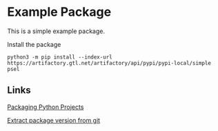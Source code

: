 # Example Package

This is a simple example package.

Install the package

```shell
python3 -m pip install --index-url https://artifactory.gtl.net/artifactory/api/pypi/pypi-local/simple psel
```

## Links

[Packaging Python Projects](https://packaging.python.org/en/latest/tutorials/packaging-projects/#packaging-python-projects)

[Extract package version from git](https://github.com/pypa/setuptools_scm)
